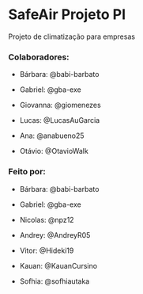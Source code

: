 # SafeAir Projeto PI
Projeto de climatização para empresas

### Colaboradores:

- Bárbara: @babi-barbato

- Gabriel: @gba-exe

- Giovanna: @giomenezes

- Lucas: @LucasAuGarcia

- Ana: @anabueno25 

- Otávio: @OtavioWalk

### Feito por:
- Bárbara: @babi-barbato

- Gabriel: @gba-exe

- Nicolas: @npz12

- Andrey: @AndreyR05

- Vitor: @Hideki19

- Kauan: @KauanCursino

- Sofhia: @sofhiautaka
